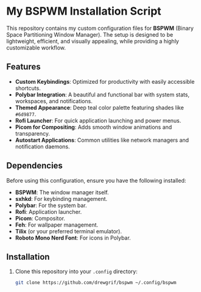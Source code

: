 # My BSPWM Installation Script

This repository contains my custom configuration files for **BSPWM** (Binary Space Partitioning Window Manager). The setup is designed to be lightweight, efficient, and visually appealing, while providing a highly customizable workflow.

## Features

- **Custom Keybindings**: Optimized for productivity with easily accessible shortcuts.
- **Polybar Integration**: A beautiful and functional bar with system stats, workspaces, and notifications.
- **Themed Appearance**: Deep teal color palette featuring shades like `#6d9877`.
- **Rofi Launcher**: For quick application launching and power menus.
- **Picom for Compositing**: Adds smooth window animations and transparency.
- **Autostart Applications**: Common utilities like network managers and notification daemons.

## Dependencies

Before using this configuration, ensure you have the following installed:

- **BSPWM**: The window manager itself.
- **sxhkd**: For keybinding management.
- **Polybar**: For the system bar.
- **Rofi**: Application launcher.
- **Picom**: Compositor.
- **Feh**: For wallpaper management.
- **Tilix** (or your preferred terminal emulator).
- **Roboto Mono Nerd Font**: For icons in Polybar.

## Installation

1. Clone this repository into your `.config` directory:
   ```bash
   git clone https://github.com/drewgrif/bspwm ~/.config/bspwm
